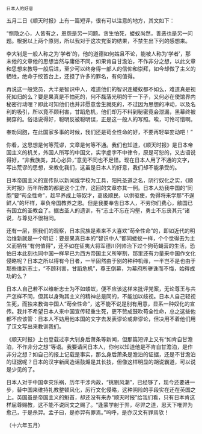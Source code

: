     日本人的好意 

   五月二日《顺天时报》上有一篇短评，很有可以注意的地方，其文如下：

   “恻隐之心，人皆有之，恩怨是另一问题。贪生怕死，蝼蚁尚然，善恶也是另一问题。根据以上两个原则，所以我对于这次党案的结果，不禁生出下列的感想来。

   李大钊是一般人称之为‘学者’的，他的道德如何姑且不论，能被人称为‘学者’，那末他的文章他的思想当然与庸俗不同，如果肯自甘澹泊，不作非分之想，以此文章和思想来教导一般后进，至少可以终身得一部人的信仰和崇拜，如今却做了主义的牺牲，绝命于绞首台上，还担了许多的罪名，有何值得。

   再说这一般党员，大半是智识中人，难道他们的智识连蝼蚁都不如么，难道真是视死如归的么？要是果真是不怕死的，何不磊落光明的干一下子，又何必在使馆界内秘密行动哩？即此可知他们也并非愿意舍生就死的，不过因为思想的冲动，以及名利的吸引，所以竟不顾利害，甘蹈危机，他们却万不料到秘密竟会泄漏，黑幕终被揭穿的。俗话说得好，聪明反被聪明误，正是这一般人的写照。唉，可怜可惜啊。

   奉劝同胞，在此国家多事的时候，我们还是苟全性命的好，不要再轻举妄动吧！”

   你看，这思想是何等荒谬，文章是何等不通。我们也知道，《顺天时报》是日本帝国主义的机关，外国人所写的中国文，实字虚字不中律令，原是可恕的，又古语说得好，“非我族类，其心必异，”意见不同也不足怪。现在日本人用了不通的文字，写出荒谬的思想，来教化我们，这虽是日本人的好意，我们却不能承受的。

   日本帝国主义的宣传队以新闻或学校为工具，阳托圣道之名，阴行奴化之实，《顺天时报》历年所做的都是这个工作，这回的文章亦其一例。日本人劝我中国的“同胞”要“苟全性命”，趁早养成上等奴才，高级顺民，以供驱使，免得将来学那“不逞鲜人”的坏样，辜负帝国教养之恩。但是我要奉告日本人，不劳你们费心，敝国已有国立的圣教会了。据古圣人的遗训，有“志士不忘在沟壑，勇士不忘丧其元”诸说，与尊见不很相同。

   还有一层，照我们的观察，日本民族是素来不大喜欢“苟全性命”的，即如近代的明治维新就是一个明证：要是果真日本的“智识中人”都同蝼蚁一样，个个觉得去为主义而牺牲“有何值得”，还不如在征夷大将军德川列帅治下过个狗苟蝇营的生活，恐怕日本此刻也同中国一样早已为西方帝国主义所宰割，那里还有力量来中国作文化侵略呢？日本之所以得有今日者，一半固然由于别的种种机缘，一半岂不是也由于那些维新志士，“不顾利害，甘蹈危机”，尊王倒幕，为幕府所骈诛而不悔，始得成功的么？

   日本人自己若不以维新志士为不如蝼蚁，便不应该这样来批评党案，无论尊王与共产怎样不同，但其以身殉其主义的精神总是同的，不能加以歧视。日本人自己轻视生死，而独来教诲中国人“苟全性命”，这不能不说是别有用意，显系一种奴化的宣传。我并不希望日本人来中国宣传轻重生死，更不赞成鼓吹苟全性命，总之这些他都不应该管：日本人不妨用他本国的文字去发表谬论或非谬论，但决用不着他们用了汉文写出来教训我们。

   《顺天时报》上也登载过李大钊身后萧条等新闻，但那篇短评上又有“如肯自甘澹泊，不作非分之想”等语。我要请问日本人，你何以知道他是不肯自甘澹泊，是作非分之想？如自己的报上记载是事实，那么身后萧条是澹泊的证据，还是不甘澹泊的证据呢？日本的汉字新闻造谣鼓煽是其长技，但像这样明显的胡说霸道，可以说是少见的了。

   日本人对于中国幸灾乐祸，历年干涉内政，“挑剔风潮”，已经够了，现今还要进一步，替中国来维持礼教整顿风化，厉行文化侵略，这种阴险的手段实在还在英国之上。英国虽是帝国主义的魁首，却还没有来办“顺天时报”给我们看，只有日本肯这样屈尊赐教，这不能不说同文之赐了。“逢蒙学射于羿，尽羿之道，思天下唯羿为愈己，于是杀羿。孟子曰，是亦羿有罪焉。”呜呼，是亦汉文有罪焉欤！

   （十六年五月）

